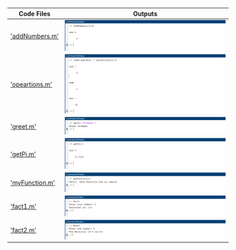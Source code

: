 | Code Files | Outputs |
|------------|---------|
|['addNumbers.m'](./Codes/addNumbers.m.txt)|![1-2.png](./Outputs/1-2.png)|
|['opeartions.m'](./Codes/opeartions.m)|![2-2.png](./Outputs/2-2.png)|
|['greet.m'](./Codes/greet.m)|![3-2.png](./Outputs/3-2.png)|
|['getPi.m'](./Codes/getPi.m)|![4-2.png](./Outputs/4-2.png)|
|['myFunction.m'](./Codes/myFunction.m)|![5-2.png](./Outputs/5-2.png)|
|['fact1.m'](./Codes/fact1.m)|![6-2.png](./Outputs/6-2.png)|
|['fact2.m'](./Codes/fact2.m)|![7-2.png](./Outputs/7-2.png)|
